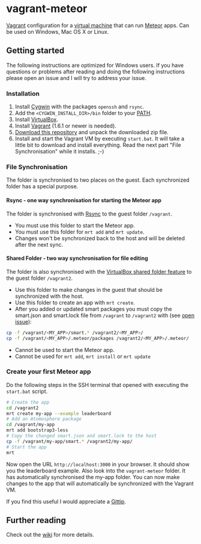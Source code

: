 vagrant-meteor
==============

[Vagrant](http://www.vagrantup.com/) configuration for a [virtual machine](http://en.wikipedia.org/wiki/Virtual_machine)
that can run [Meteor](https://www.meteor.com/) apps. Can be used on Windows, Mac OS X or Linux.

## Getting started

The following instructions are optimized for Windows users.
If you have questions or problems after reading and doing the following instructions please open an issue and I will
try to address your issue.

### Installation

1. Install [Cygwin](http://www.cygwin.com/install.html) with the packages `openssh` and `rsync`.
2. Add the `<CYGWIN_INSTALL_DIR>/bin` folder to your [PATH](http://geekswithblogs.net/renso/archive/2009/10/21/how-to-set-the-windows-path-in-windows-7.aspx).
3. Install [VirtualBox](https://www.virtualbox.org/wiki/Downloads).
4. Install [Vagrant](http://www.vagrantup.com/downloads.html) (1.6.1 or newer is needed).
5. [Download this repository](https://github.com/Sanjo/vagrant-meteor/archive/master.zip) and unpack the downloaded zip file.
6. Install and start the Vagrant VM by executing `start.bat`.
It will take a little bit to download and install everything.
Read the next part "File Synchronisation" while it installs. ;-)

### File Synchronisation

The folder is synchronised to two places on the guest. Each synchronized folder has a special purpose.

#### Rsync - one way synchronisation for starting the Meteor app

The folder is synchronised with [Rsync](http://docs.vagrantup.com/v2/synced-folders/rsync.html) to the guest folder `/vagrant`.

* You must use this folder to start the Meteor app.
* You must use this folder for `mrt add` and `mrt update`.
* Changes won't be synchronized back to the host and will be deleted after the next sync.

#### Shared Folder - two way synchronisation for file editing

The folder is also synchronised with the [VirtualBox shared folder feature](https://www.virtualbox.org/manual/ch04.html#sharedfolders) to the guest folder `/vagrant2`.

* Use this folder to make changes in the guest that should be synchronized with the host.
* Use this folder to create an app with `mrt create`.
* After you added or updated smart packages you must copy the smart.json and smart.lock file
  from `/vagrant` to `/vagrant2` with (see [open issue](https://github.com/Sanjo/vagrant-meteor/issues/4)):
  
```bash
cp -f /vagrant/<MY_APP>/smart.* /vagrant2/<MY_APP>/
cp -f /vagrant/<MY_APP>/.meteor/packages /vagrant2/<MY_APP>/.meteor/
```
* Cannot be used to start the Meteor app.
* Cannot be used for `mrt add`, `mrt install` or `mrt update`

### Create your first Meteor app

Do the following steps in the SSH terminal that opened with executing the `start.bat` script.

```bash
# Create the app
cd /vagrant2
mrt create my-app --example leaderboard
# Add an Atomosphere package
cd /vagrant/my-app
mrt add bootstrap3-less
# Copy the changed smart.json and smart.lock to the host
cp -f /vagrant/my-app/smart.* /vagrant2/my-app/
# Start the app
mrt
```

Now open the URL `http://localhost:3000` in your browser. It should show you the leaderboard example.
Also look into the `vagrant-meteor` folder. It has automatically synchronised the my-app folder.
You can now make changes to the app that will automatically be synchronized with the Vagrant VM.

If you find this useful I would appreciate a [Gittip](https://www.gittip.com/Sanjo/).

## Further reading

Check out the [wiki](https://github.com/Sanjo/vagrant-meteor/wiki) for more details.
